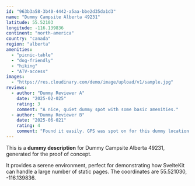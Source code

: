 ```yaml
---
id: "963b3a58-3b40-4442-a5aa-bbe2d35da1d3"
name: "Dummy Campsite Alberta 49231"
latitude: 55.52103
longitude: -116.139836
continent: "north-america"
country: "canada"
region: "alberta"
amenities:
  - "picnic-table"
  - "dog-friendly"
  - "hiking"
  - "ATV-access"
images:
  - "https://res.cloudinary.com/demo/image/upload/v1/sample.jpg"
reviews:
  - author: "Dummy Reviewer A"
    date: "2025-02-025"
    rating: 3
    comment: "A nice, quiet dummy spot with some basic amenities."
  - author: "Dummy Reviewer B"
    date: "2025-06-021"
    rating: 4
    comment: "Found it easily. GPS was spot on for this dummy location."
---
```


This is a **dummy description** for Dummy Campsite Alberta 49231, generated for the proof of concept.

It provides a serene environment, perfect for demonstrating how SvelteKit can handle a large number of static pages. The coordinates are 55.521030, -116.139836.
